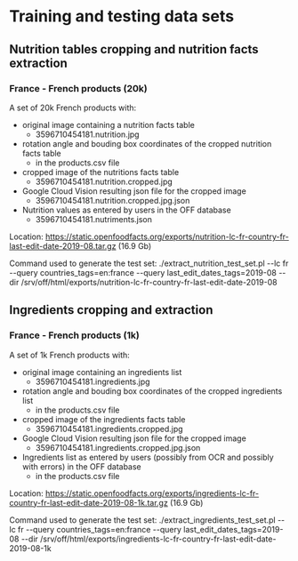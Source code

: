 # Training and testing data sets

## Nutrition tables cropping and nutrition facts extraction

### France - French products (20k)

A set of 20k French products with:
* original image containing a nutrition facts table
    * 3596710454181.nutrition.jpg
* rotation angle and bouding box coordinates of the cropped nutrition facts table
    * in the products.csv file
* cropped image of the nutritions facts table
    * 3596710454181.nutrition.cropped.jpg
* Google Cloud Vision resulting json file for the cropped image
    * 3596710454181.nutrition.cropped.jpg.json
* Nutrition values as entered by users in the OFF database
    * 3596710454181.nutriments.json

Location: https://static.openfoodfacts.org/exports/nutrition-lc-fr-country-fr-last-edit-date-2019-08.tar.gz (16.9 Gb)

Command used to generate the test set:
./extract_nutrition_test_set.pl --lc fr --query countries_tags=en:france --query last_edit_dates_tags=2019-08 --dir /srv/off/html/exports/nutrition-lc-fr-country-fr-last-edit-date-2019-08

## Ingredients cropping and extraction

### France - French products (1k)

A set of 1k French products with:
* original image containing an ingredients list
    * 3596710454181.ingredients.jpg
* rotation angle and bouding box coordinates of the cropped ingredients list
    * in the products.csv file
* cropped image of the ingredients facts table
    * 3596710454181.ingredients.cropped.jpg
* Google Cloud Vision resulting json file for the cropped image
    * 3596710454181.ingredients.cropped.jpg.json
* Ingredients list as entered by users (possibly from OCR and possibly with errors) in the OFF database
    * in the products.csv file

Location: https://static.openfoodfacts.org/exports/ingredients-lc-fr-country-fr-last-edit-date-2019-08-1k.tar.gz (16.9 Gb)

Command used to generate the test set:
./extract_ingredients_test_set.pl --lc fr --query countries_tags=en:france --query last_edit_dates_tags=2019-08 --dir /srv/off/html/exports/ingredients-lc-fr-country-fr-last-edit-date-2019-08-1k
